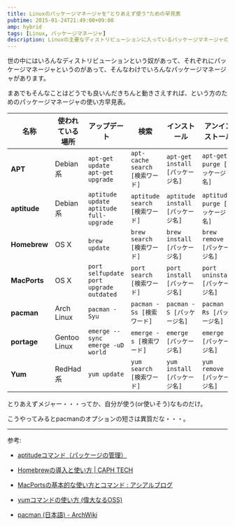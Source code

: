 ```yaml
---
title: Linuxのパッケージマネージャを"とりあえず使う"ための早見表
pubtime: 2015-01-24T21:49:00+09:00
amp: hybrid
tags: [Linux, パッケージマネージャ]
description: Linuxの主要なディストリビューションに入っているパッケージマネージャの、最低限必要そうなコマンドの早見表です。
---
```


世の中にはいろんなディストリビューションという奴があって、それぞれにパッケージマネージャというのがあって、そんなわけでいろんなパッケージマネージャがあります。

まあでもそんなことはどうでも良いんだきちんと動きさえすれば、という方のためのパッケージマネージャの使い方早見表。

|名称        |使われている場所|アップデート                                  |検索                           |インストール                     |アンインストール               |
|------------|----------------|----------------------------------------------|-------------------------------|---------------------------------|-------------------------------|
|**APT**     |Debian系        |`apt-get update`<br />`apt-get upgrade`       |`apt-cache search [検索ワード]`|`apt-get install [パッケージ名]` |`apt-get purge [パッケージ名]` |
|**aptitude**|Debian系        |`aptitude update`<br />`aptitude full-upgrade`|`aptitude search [検索ワード]` |`aptitude install [パッケージ名]`|`aptitude purge [パッケージ名]`|
|**Homebrew**|OS X            |`brew update`                                 |`brew search [検索ワード]`     |`brew install [パッケージ名]`    |`brew remove [パッケージ名]`   |
|**MacPorts**|OS X            |`port selfupdate`<br />`port upgrade outdated`|`port search [検索ワード]`     |`port install [パッケージ名]`    |`port uninstall [パッケージ名]`|
|**pacman**  |Arch Linux      |`pacman -Syu`                                 |`pacman -Ss [検索ワード]`      |`pacman -S [パッケージ名]`       |`pacman -Rs [パッケージ名]`    |
|**portage** |Gentoo Linux    |`emerge --sync`<br />`emerge -uD world`       |`emerge -s [検索ワード]`       |`emerge [パッケージ名]`          |`emerge -C [パッケージ名]`     |
|**Yum**     |RedHad系        |`yum update`                                  |`yum search [検索ワード]`      |`yum install [パッケージ名]`     |`yum remove [パッケージ名]`    |

とりあえずメジャー・・・ってか、自分が使う(or使いそう)なものだけ。

こうやってみるとpacmanのオプションの短さは異質だな・・・。

---

参考:
- [aptitudeコマンド（パッケージの管理）](http://www.garunimo.com/program/linux/aptitude.xhtml)

- [Homebrewの導入と使い方 | CAPH TECH](http://tech.caph.jp/2011/04/06/homebrew%E3%81%AE%E5%B0%8E%E5%85%A5%E3%81%A8%E4%BD%BF%E3%81%84%E6%96%B9/)

- [MacPortsの基本的な使い方とコマンド : アシアルブログ](http://blog.asial.co.jp/371)

- [yumコマンドの使い方 (偉大なるOSS)](http://max01.skr.jp/blog/2006/12/yum.html)

- [pacman (日本語) - ArchWiki](https://wiki.archlinux.org/index.php/Pacman_%28%E6%97%A5%E6%9C%AC%E8%AA%9E%29#.E3.83.91.E3.83.83.E3.82.B1.E3.83.BC.E3.82.B8.E3.81.AE.E3.82.A2.E3.83.83.E3.83.97.E3.82.B0.E3.83.AC.E3.83.BC.E3.83.89)
